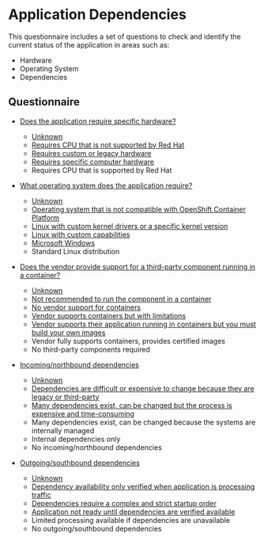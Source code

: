 # Application Dependencies

This questionnaire includes a set of questions to check and identify the current
status of the application in areas such as:

- Hardware
- Operating System
- Dependencies

## Questionnaire

* [Does the application require specific hardware?](./02-app-dependencies/appdepq01/README.md)
  * [Unknown](./02-app-dependencies/appdepq01/exp01.md)<div class="risk-box unknown"></div>
  * [Requires CPU that is not supported by Red Hat](./02-app-dependencies/appdepq01/exp02.md)<div class="risk-box high"></div>
  * [Requires custom or legacy hardware](./02-app-dependencies/appdepq01/exp03.md)<div class="risk-box high"></div>
  * [Requires specific computer hardware](./02-app-dependencies/appdepq01/exp04.md)<div class="risk-box medium"></div>
  * Requires CPU that is supported by Red Hat<div class="risk-box low"></div>
 
* [What operating system does the application require?](./02-app-dependencies/appdepq02/README.md)
  * [Unknown](./02-app-dependencies/appdepq02/exp01.md)<div class="risk-box unknown"></div>
  * [Operating system that is not compatible with OpenShift Container Platform](./02-app-dependencies/appdepq02/exp02.md)<div class="risk-box high"></div>
  * [Linux with custom kernel drivers or a specific kernel version](./02-app-dependencies/appdepq02/exp03.md)<div class="risk-box high"></div>
  * [Linux with custom capabilities](./02-app-dependencies/appdepq02/exp01.md)<div class="risk-box medium"></div>
  * [Microsoft Windows](./02-app-dependencies/appdepq02/exp05.md)<div class="risk-box medium"></div>
  * Standard Linux distribution<div class="risk-box low"></div>
 
* [Does the vendor provide support for a third-party component running in a container?](./02-app-dependencies/appdepq03/README.md)
  * [Unknown](./02-app-dependencies/appdepq03/exp01.md)<div class="risk-box unknown"></div>
  * [Not recommended to run the component in a container](./02-app-dependencies/appdepq03/exp02.md)<div class="risk-box high"></div>
  * [No vendor support for containers](./02-app-dependencies/appdepq03/exp03.md)<div class="risk-box high"></div>
  * [Vendor supports containers but with limitations](./02-app-dependencies/appdepq03/exp04.md)<div class="risk-box medium"></div>
  * [Vendor supports their application running in containers but you must build your own images](./02-app-dependencies/appdepq03/exp05.md)<div class="risk-box medium"></div>
  * Vendor fully supports containers, provides certified images<div class="risk-box low"></div>
  * No third-party components required<div class="risk-box low"></div>
 
* [Incoming/northbound dependencies](./02-app-dependencies/appdepq04/README.md)
  * [Unknown](./02-app-dependencies/appdepq04/exp01.md)<div class="risk-box unknown"></div>
  * [Dependencies are difficult or expensive to change because they are legacy or third-party](./02-app-dependencies/appdepq04/exp02.md)<div class="risk-box high"></div>
  * [Many dependencies exist, can be changed but the process is expensive and time-consuming](./02-app-dependencies/appdepq04/exp03.md)<div class="risk-box medium"></div>
  * Many dependencies exist, can be changed because the systems are internally managed<div class="risk-box low"></div>
  * Internal dependencies only<div class="risk-box low"></div>
  * No incoming/northbound dependencies<div class="risk-box low"></div>
 
* [Outgoing/southbound dependencies](./02-app-dependencies/appdepq05/README.md)
  * [Unknown](./02-app-dependencies/appdepq05/exp01.md)<div class="risk-box unknown"></div>
  * [Dependency availability only verified when application is processing traffic](./02-app-dependencies/appdepq05/exp02.md)<div class="risk-box high"></div>
  * [Dependencies require a complex and strict startup order](./02-app-dependencies/appdepq05/exp03.md)<div class="risk-box medium"></div>
  * [Application not ready until dependencies are verified available](./02-app-dependencies/appdepq05/exp04.md)<div class="risk-box medium"></div>
  * Limited processing available if dependencies are unavailable<div class="risk-box low"></div>
  * No outgoing/southbound dependencies<div class="risk-box low"></div>

